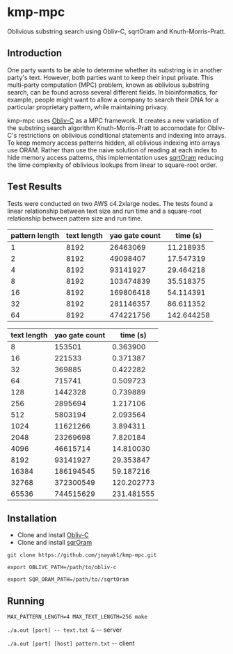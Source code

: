 # kmp-mpc
Oblivious substring search using Obliv-C, sqrtOram and Knuth-Morris-Pratt.

## Introduction
One party wants to be able to determine whether its substring is in another party's text. However, both parties want to keep their input private. This multi-party computation (MPC) problem, known as oblivious substring search, can be found across several different fields. In bioinformatics, for example, people might want to allow a company to search their DNA for a particular proprietary pattern, while maintaining privacy.

kmp-mpc uses [Obliv-C](https://github.com/samee/obliv-c) as a MPC framework. It creates a new variation of the substring search algorithm Knuth-Morris-Pratt to accomodate for Obliv-C's restrictions on oblivious conditional statements and indexing into arrays. To keep memory access patterns hidden, all oblivious indexing into arrays use ORAM. Rather than use the naive solution of reading at each index to hide memory access patterns, this implementation uses [sqrtOram](https://github.com/samee/sqrtOram) reducing the time complexity of oblivious lookups from linear to square-root order.

## Test Results
Tests were conducted on two AWS c4.2xlarge nodes. The tests found a linear relationship between text size and run time and a square-root relationship between pattern size and run time.

|pattern length|text length|yao gate count| time (s) |
| ------------ | --------- | ------------ | -------- | 
|1             |8192       |26463069      |11.218935 | 
|2             |8192       |49098407      |17.547319 |
|4             |8192       |93141927      |29.464218 |
|8             |8192       |103474839     |35.518375 |
|16            |8192       |169806418     |54.114391 |
|32            |8192       |281146357     |86.611352 |
|64            |8192       |474221756     |142.644258|


| text length | yao gate count| time (s)   |
| ----------- | ------------- | ---------- |
|  8           |153501         |0.363900   |
|  16          |221533         |0.371387   |
|  32          |369885         |0.422282   |
|  64          |715741         |0.509723   |
|  128         |1442328        |0.739889   |
|  256         |2895694        |1.217106   |
|  512         |5803194        |2.093564   |
|  1024        |11621266       |3.894311   |
|  2048        |23269698       |7.820184   |
|  4096        |46615714       |14.810030  |
|  8192        |93141927       |29.353847  |
|  16384       |186194545      |59.187216  |
|  32768       |372300549      |120.202773 |
|  65536       |744515629      |231.481555 |


## Installation
- Clone and install [Obliv-C](https://github.com/samee/obliv-c#installation)
- Clone and install [sqrOram](https://github.com/samee/sqrtOram)

`git clone https://github.com/jnayak1/kmp-mpc.git`

`export OBLIVC_PATH=/path/to/obliv-c`

`export SQR_ORAM_PATH=/path/to//sqrtOram`

## Running
`MAX_PATTERN_LENGTH=4 MAX_TEXT_LENGTH=256 make`

`./a.out [port] -- text.txt &` -- server

`./a.out [port] [host] pattern.txt` -- client




 



